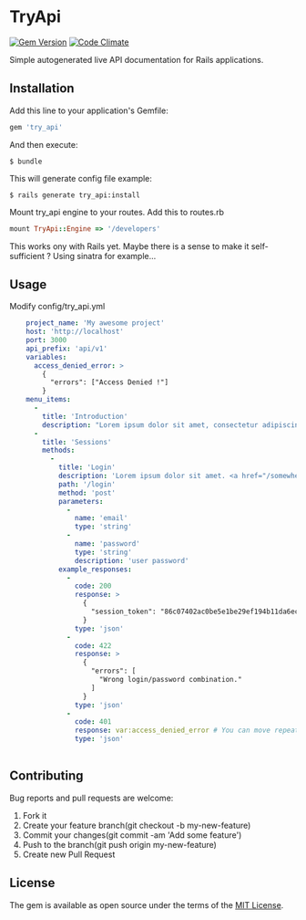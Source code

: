 # TryApi

[![Gem Version](https://badge.fury.io/rb/try_api.svg)](https://badge.fury.io/rb/try_api)
[![Code Climate](https://codeclimate.com/github/mskubenich/try_api/badges/gpa.svg)](https://codeclimate.com/github/mskubenich/try_api)

Simple autogenerated live API documentation for Rails applications.

## Installation

Add this line to your application's Gemfile:

```ruby
gem 'try_api'
```

And then execute:

    $ bundle
    
This will generate config file example:

    $ rails generate try_api:install
    
Mount try_api engine to your routes. Add this to routes.rb

```ruby
mount TryApi::Engine => '/developers'
```

This works ony with Rails yet. Maybe there is a sense to make it self-sufficient ? Using sinatra for example...

## Usage

Modify config/try_api.yml

```yml
    project_name: 'My awesome project'
    host: 'http://localhost'
    port: 3000
    api_prefix: 'api/v1'
    variables:
      access_denied_error: >
        {
          "errors": ["Access Denied !"]
        }
    menu_items:
      -
        title: 'Introduction'
        description: "Lorem ipsum dolor sit amet, consectetur adipiscing elit."
      -
        title: 'Sessions'
        methods:
          -
            title: 'Login'
            description: 'Lorem ipsum dolor sit amet. <a href="/somewhere">Html</a> also allowed.'
            path: '/login'
            method: 'post'
            parameters:
              -
                name: 'email'
                type: 'string'
              -
                name: 'password'
                type: 'string'
                description: 'user password'
            example_responses:
              -
                code: 200
                response: >
                  {
                    "session_token": "86c07402ac0be5e1be29ef194b11da6ecbb86d2b8debddfe462d71063d071fdd"
                  }
                type: 'json'
              -
                code: 422
                response: >
                  {
                    "errors": [
                      "Wrong login/password combination."
                    ]
                  }
                type: 'json'
              -
                code: 401
                response: var:access_denied_error # You can move repeatable parts to variable
                type: 'json'
           
```

## Contributing

Bug reports and pull requests are welcome:

1. Fork it
2. Create your feature branch(git checkout -b my-new-feature)
3. Commit your changes(git commit -am 'Add some feature')
4. Push to the branch(git push origin my-new-feature)
5. Create new Pull Request

## License

The gem is available as open source under the terms of the [MIT License](http://opensource.org/licenses/MIT).

